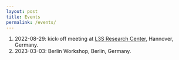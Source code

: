 ```yaml
---
layout: post
title: Events
permalink: /events/
---
```


1. 2022-08-29: kick-off meeting at [L3S Research
   Center](https://www.l3s.de/), Hannover, Germany.
2. 2023-03-03: Berlin Workshop, Berlin, Germany.

